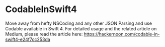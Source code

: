 # CodableInSwift4

Move away from hefty NSCoding and any other JSON Parsing and use Codable available in Swift 4.
For detailed usage and the related article on Medium, please read the article here: 
https://hackernoon.com/codable-in-swift4-e24f7cc253da
